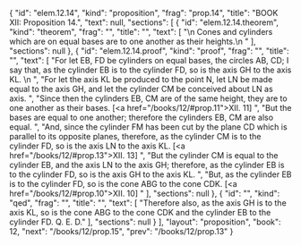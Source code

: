 {
  "id": "elem.12.14",
  "kind": "proposition",
  "frag": "prop.14",
  "title": "BOOK XII: Proposition 14.",
  "text": null,
  "sections": [
    {
      "id": "elem.12.14.theorem",
      "kind": "theorem",
      "frag": "",
      "title": "",
      "text": [
        "\n       Cones and cylinders which are on equal bases are to one another as their heights.\n      "
      ],
      "sections": null
    },
    {
      "id": "elem.12.14.proof",
      "kind": "proof",
      "frag": "",
      "title": "",
      "text": [
        "For let EB, FD be cylinders on equal bases, the circles AB, CD; I say that, as the cylinder EB is to the cylinder FD, so is the axis GH to the axis KL. \n      ",
        "For let the axis KL be produced to the point N, let LN be made equal to the axis GH, and let the cylinder CM be conceived about LN as axis. ",
        "Since then the cylinders EB, CM are of the same height, they are to one another as their bases. [<a href=\"/books/12/#prop.11\">XII. 11</a>] ",
        "But the bases are equal to one another; therefore the cylinders EB, CM are also equal. ",
        "And, since the cylinder FM has been cut by the plane CD which is parallel to its opposite planes, therefore, as the cylinder CM is to the cylinder FD, so is the axis LN to the axis KL. [<a href=\"/books/12/#prop.13\">XII. 13</a>] ",
        "But the cylinder CM is equal to the cylinder EB, and the axis LN to the axis GH; therefore, as the cylinder EB is to the cylinder FD, so is the axis GH to the axis KL. ",
        "But, as the cylinder EB is to the cylinder FD, so is the cone ABG to the cone CDK. [<a href=\"/books/12/#prop.10\">XII. 10</a>] "
      ],
      "sections": null
    },
    {
      "id": "",
      "kind": "qed",
      "frag": "",
      "title": "",
      "text": [
        "Therefore also, as the axis GH is to the axis KL, so is the cone ABG to the cone CDK and the cylinder EB to the cylinder FD. Q. E. D."
      ],
      "sections": null
    }
  ],
  "layout": "proposition",
  "book": 12,
  "next": "/books/12/prop.15",
  "prev": "/books/12/prop.13"
}
